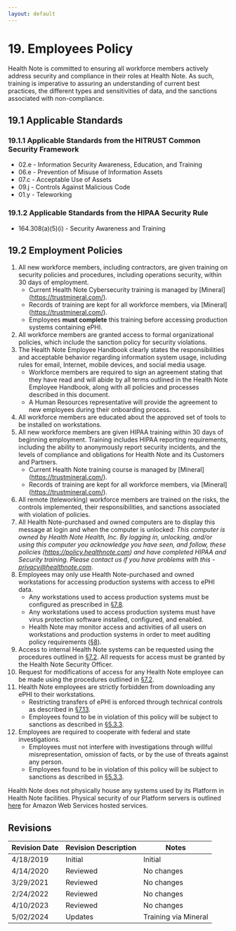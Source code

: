 ```yaml
---
layout: default
---
```


# 19. Employees Policy

Health Note is committed to ensuring all workforce members actively address security and compliance in their roles at Health Note. As such, training is imperative to assuring an understanding of current best practices, the different types and sensitivities of data, and the sanctions associated with non-compliance.

## 19.1 Applicable Standards

### 19.1.1 Applicable Standards from the HITRUST Common Security Framework

* 02.e - Information Security Awareness, Education, and Training
* 06.e - Prevention of Misuse of Information Assets
* 07.c - Acceptable Use of Assets
* 09.j - Controls Against Malicious Code
* 01.y - Teleworking

### 19.1.2 Applicable Standards from the HIPAA Security Rule

* 164.308(a)(5)(i) - Security Awareness and Training

## 19.2 Employment Policies

1. All new workforce members, including contractors, are given training on security policies and procedures, including operations security, within 30 days of employment.
   * Current Health Note Cybersecurity training is managed by [Mineral] (https://trustmineral.com/).
   * Records of training are kept for all workforce members, via [Mineral] (https://trustmineral.com/).
   * Employees **must complete** this training before accessing production systems containing ePHI.
2. All workforce members are granted access to formal organizational policies, which include the sanction policy for security violations.
3. The Health Note Employee Handbook clearly states the responsibilities and acceptable behavior regarding information system usage, including rules for email, Internet, mobile devices, and social media usage.
   * Workforce members are required to sign an agreement stating that they have read and will abide by all terms outlined in the Health Note Employee Handbook, along with all policies and processes described in this document.
   * A Human Resources representative will provide the agreement to new employees during their onboarding process.
4. All workforce members are educated about the approved set of tools to be installed on workstations.
5. All new workforce members are given HIPAA training within 30 days of beginning employment. Training includes HIPAA reporting requirements, including the ability to anonymously report security incidents, and the levels of compliance and obligations for Health Note and its Customers and Partners.
   * Current Health Note training course is managed by [Mineral] (https://trustmineral.com/).
   * Records of training are kept for all workforce members, via [Mineral] (https://trustmineral.com/).
6. All remote (teleworking) workforce members are trained on the risks, the controls implemented, their responsibilities, and sanctions associated with violation of policies. 
7.  All Health Note-purchased and owned computers are to display this message at login and when the computer is unlocked: *This computer is owned by Health Note Health, Inc. By logging in, unlocking, and/or using this computer you acknowledge you have seen, and follow, these policies (https://policy.healthnote.com) and have completed HIPAA and Security training. Please contact us if you have problems with this - privacy@healthnote.com*.
8. Employees may only use Health Note-purchased and owned workstations for accessing production systems with access to ePHI data.
   * Any workstations used to access production systems must be configured as prescribed in [§7.8](#7.8-employee-workstation-use).
   * Any workstations used to access production systems must have virus protection software installed, configured, and enabled.
   * Health Note may monitor access and activities of all users on workstations and production systems in order to meet auditing policy requirements ([§8](#8.-auditing-policy)).
9. Access to internal Health Note systems can be requested using the procedures outlined in [§7.2](#7.2-access-establishment-and-modification). All requests for access must be granted by the Health Note Security Officer.
10. Request for modifications of access for any Health Note employee can be made using the procedures outlined in [§7.2](#7.2-access-establishment-and-modification).
11. Health Note employees are strictly forbidden from downloading any ePHI to their workstations.
    * Restricting transfers of ePHI is enforced through technical controls as described in [§7.13](#7.13-access-to-ephi).
    * Employees found to be in violation of this policy will be subject to sanctions as described in [§5.3.3](#5.3-security-officer).
12. Employees are required to cooperate with federal and state investigations.
    * Employees must not interfere with investigations through willful misrepresentation, omission of facts, or by the use of threats against any person.
    * Employees found to be in violation of this policy will be subject to sanctions as described in [§5.3.3](#5.3-security-officer).

Health Note does not physically house any systems used by its Platform in Health Note facilities. Physical security of our Platform servers is outlined [here](https://https://aws.amazon.com) for Amazon Web Services hosted services.

## Revisions

| Revision Date | Revision Description        | Notes               |
| --------------| --------------------------- | ------------------- |
| 4/18/2019     | Initial                     | Initial             |
| 4/14/2020     | Reviewed                    | No changes          | 
| 3/29/2021     | Reviewed                    | No changes          |
| 2/24/2022     | Reviewed                    | No changes          |
| 4/10/2023     | Reviewed                    | No changes          |
| 5/02/2024     | Updates                    | Training via Mineral          |